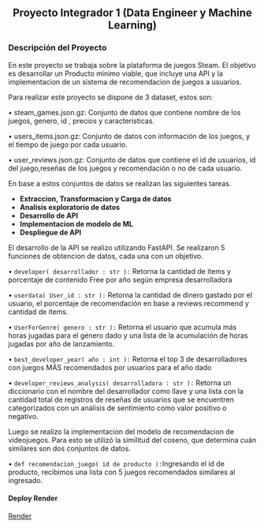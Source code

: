 <div style="text-align: center;">
  <h2>Proyecto Integrador 1 (Data Engineer y Machine Learning)</h2>
</div>


### Descripción del Proyecto
En este proyecto se trabaja sobre la plataforma de juegos Steam. El objetivo es desarrollar un Producto minimo viable, que incluye una API y la implementacion de un sistema de recomendacion de juegos a usuarios.

Para realizar este proyecto se dispone de 3 dataset, estos son:

• steam_games.json.gz: Conjunto de datos que contiene nombre de los juegos, genero, id , precios y características.

• users_items.json.gz: Conjunto de datos con información de los juegos, y el tiempo de juego por cada usuario.

• user_reviews.json.gz: Conjunto de datos que contiene el id de usuarios, id del juego,reseñas de los juegos y recomendación o no de cada usuario.

En base a estos conjuntos de datos se realizan las siguientes tareas.

- **Extraccion, Transformacion y Carga de datos**
- **Analisis exploratorio de datos**
- **Desarrollo de API**
- **Implementacion de modelo de ML**
- **Despliegue de API**

El desarrollo de la API se realizo utilizando FastAPI. Se realizaron 5 funciones de obtencion de datos, cada una con un objetivo.

• `developer( desarrollador : str ):` Retorna la cantidad de items y porcentaje de contenido Free por año según empresa desarrolladora

• `userdata( User_id : str ):` Retorna la cantidad de dinero gastado por el usuario, el porcentaje   de recomendación en base a reviews.recommend y cantidad de items.

• `UserForGenre( genero : str ):` Retorna el usuario que acumula más horas jugadas para el género dado y una lista de la acumulación de horas jugadas por año de lanzamiento.

• `best_developer_year( año : int ):` Retorna el top 3 de desarrolladores con juegos MÁS recomendados por usuarios para el año dado

• `developer_reviews_analysis( desarrolladora : str ):` Retorna un diccionario con el nombre del desarrollador como llave y una lista con la cantidad total de registros de reseñas de usuarios que se encuentren categorizados con un análisis de sentimiento como valor positivo o negativo.

Luego se realizo la implementacion del modelo de recomendacion de videojuegos. Para esto se utilizó la similitud del coseno, que determina cuán similares son dos conjuntos de datos.

• `def recomendacion_juego( id de producto ):`Ingresando el id de producto, recibimos una lista con 5 juegos recomendados similares al ingresado.

#### Deploy Render

[Render](https://mlops-steam-9iga.onrender.com/docs)










